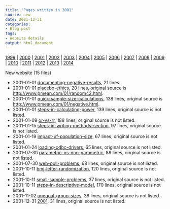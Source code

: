 ```yaml
---
title: "Pages written in 2001"
source: new
date: 2001-12-31
categories:
- Blog post
tags:
- Website details
output: html_document
---
```

 
[1999](http://new.pmean.com/1999/) | [2000](http://new.pmean.com/2000/) | [2001](http://new.pmean.com/2001/) | [2002](http://new.pmean.com/2002/) | [2003](http://new.pmean.com/2003/) | [2004](http://new.pmean.com/2004/) | [2005](http://new.pmean.com/2005/) | [2006](http://new.pmean.com/2006/) | [2007](http://new.pmean.com/2007/) | [2008](http://new.pmean.com/2008/) | [2009](http://new.pmean.com/2009/) | [2010](http://new.pmean.com/2010/) | [2011](http://new.pmean.com/2011/) | [2012](http://new.pmean.com/2012/) | [2013](http://new.pmean.com/2013/) | [2014](http://new.pmean.com/2014/)
 
New website (15 files)
 
+ 2001-01-01 [documenting-negative-results](http://new.pmean.com/documenting-negative-results/),  21 lines.  
+ 2001-01-01 [placebo-ethics](http://new.pmean.com/placebo-ethics/),  20 lines, original source is http://www.pmean.com/01/random42.html.  
+ 2001-01-01 [quick-sample-size-calculations](http://new.pmean.com/quick-sample-size-calculations/),  138 lines, original source is http://www.pmean.com/01/negative.html.  
+ 2001-01-01 [steps-in-calculating-power](http://new.pmean.com/steps-in-calculating-power/),  139 lines, original source is not listed.  
+ 2001-01-09 [or-vs-rr](http://new.pmean.com/or-vs-rr/),  188 lines, original source is not listed.  
+ 2001-01-15 [steps-in-writing-methods-section](http://new.pmean.com/steps-in-writing-methods-section/),  97 lines, original source is not listed.  
+ 2001-01-19 [impact-of-population-size](http://new.pmean.com/impact-of-population-size/),  67 lines, original source is not listed.  
+ 2001-01-24 [loading-odbc-drivers](http://new.pmean.com/loading-odbc-drivers/),  65 lines, original source is not listed.  
+ 2001-07-30 [parametric-vs-non-parametric](http://new.pmean.com/parametric-vs-non-parametric/),  88 lines, original source is not listed.  
+ 2001-07-30 [web-poll-problems](http://new.pmean.com/web-poll-problems/),  68 lines, original source is not listed.  
+ 2001-10-11 [bmj-letter-randomization](http://new.pmean.com/bmj-letter-randomization/),  120 lines, original source is not listed.  
+ 2001-10-11 [small-sample-problems](http://new.pmean.com/small-sample-problems/),  37 lines, original source is not listed.  
+ 2001-10-11 [steps-in-descriptive-model](http://new.pmean.com/steps-in-descriptive-model/),  170 lines, original source is not listed.  
+ 2001-11-02 [unequal-group-sizes](http://new.pmean.com/unequal-group-sizes/),  38 lines, original source is not listed.  
+ 2001-12-31 [2001](http://new.pmean.com/2001/),  31 lines, original source is not listed.
 
